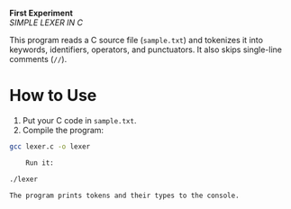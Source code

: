 **First Experiment**  
*SIMPLE LEXER IN C*

This program reads a C source file (`sample.txt`) and tokenizes it into keywords, identifiers, operators, and punctuators. It also skips single-line comments (`//`).

# How to Use

1. Put your C code in `sample.txt`.  
2. Compile the program:

```bash
gcc lexer.c -o lexer

    Run it:

./lexer

The program prints tokens and their types to the console.
